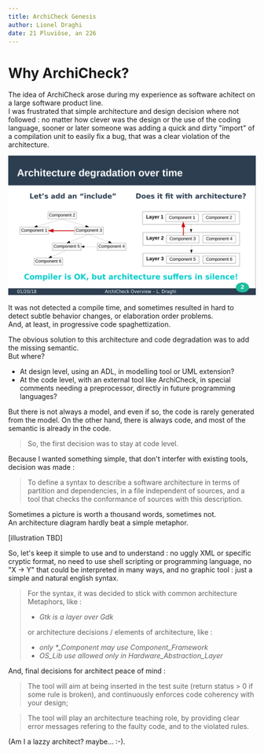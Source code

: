```yaml
---
title: ArchiCheck Genesis
author: Lionel Draghi
date: 21 Pluviôse, an 226
---
```


# Why ArchiCheck?

The idea of ArchiCheck arose during my experience as software achitect on a large software product line.  
I was frustrated that simple architecture and design decision where not followed : no matter how clever was the design or the use of the coding language, sooner or later someone was adding a quick and dirty "import" of a compilation unit to easily fix a bug, that was a clear violation of the architecture.  

![illustration de la degradation TBD](architecture_degradation.png)

It was not detected a compile time, and sometimes resulted in hard to detect subtle behavior changes, or elaboration order problems.  
And, at least, in progressive code spaghettization.

The obvious solution to this architecture and code degradation was to add the missing semantic.  
But where?

- At design level, using an ADL, in modelling tool or UML extension?
- At the code level, with an external tool like ArchiCheck, in special comments needing a preprocessor, directly in future programming languages?

But there is not always a model, and even if so, the code is rarely generated from the model.
On the other hand, there is always code, and most of the semantic is already in the code.  

> So, the first decision was to stay at code level.  

Because I wanted something simple, that don't interfer with existing tools, decision was made :  

> To define a syntax to describe a software architecture in terms of partition and dependencies, in a file independent of sources, and a tool that checks the conformance of sources with this description.

Sometimes a picture is worth a thousand words, sometimes not.  
An architecture diagram hardly beat a simple metaphor.

[illustration TBD]

So, let's keep it simple to use and to understand : no uggly XML or specific cryptic format, no need to use shell scripting or programming language, no "X -> Y" that could be interpreted in many ways, and no graphic tool : just a simple and natural english syntax.

> For the syntax, it was decided to stick with common architecture Metaphors, like :  
>
> - _Gtk is a layer over Gdk_
>
> or architecture decisions / elements of architecture, like :
>
> - _only *\_Component may use Component_Framework_
> - _OS_Lib use allowed only in Hardware_Abstraction_Layer_

And, final decisions for architect peace of mind :  

> The tool will aim at being inserted in the test suite (return status > 0 if some rule is broken), and continuously enforces code coherency with your design;

> The tool will play an architecture teaching role, by providing clear error messages refering to the faulty code, and to the violated rules. 

(Am I a lazzy architect? maybe... :-).

